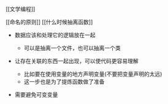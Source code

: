 [[文学编程]]

[[命名的原则]]
[[什么时候抽离函数]]

- 数据应该和处理它的逻辑放在一起
	- 可以是抽离一个文件，也可以抽离一个类
- 让存在关联的东西一起出现，可以使代码更容易理解
	- 比如要在使用变量的地方声明变量(不要把变量声明的太远)
	- 这一步也是为了提炼函数做了准备
	
- 需要避免可变变量